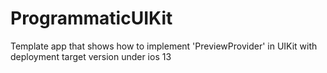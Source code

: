 # ProgrammaticUIKit

Template app that shows how to implement 'PreviewProvider' in UIKit with deployment target version under ios 13
